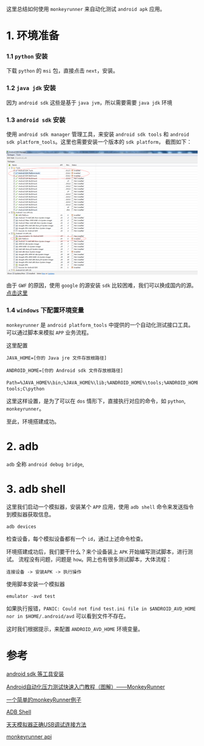 这里总结如何使用 `monkeyrunner` 来自动化测试 `android apk` 应用。

# 1. 环境准备

### 1.1 `python` 安装

下载 `python` 的 `msi` 包，直接点击 `next`，安装。

### 1.2 `java jdk` 安装

因为 `android sdk` 这些是基于 `java jvm`，所以需要需要 `java jdk` 环境

### 1.3 `android sdk` 安装

使用 `android sdk manager` 管理工具，来安装 `android sdk tools` 和 `android sdk platform_tools`。这里也需要安装一个版本的 `sdk platform`，
截图如下：

![sdk_manager.png](./imgs/sdk_manager.png)

由于 `GWF` 的原因，使用 `google` 的源安装 `sdk` 比较困难，我们可以换成国内的源。[点击这里](http://www.jianshu.com/p/53080a8cbc95)

### 1.4 `windows` 下配置环境变量

`monkeyrunner` 是 `android platform_tools` 中提供的一个自动化测试接口工具。可以通过脚本来模拟 `APP` 业务流程。

这里配置

    JAVA_HOME=[你的 Java jre 文件存放根路径]

    ANDROID_HOME=[你的 Android sdk 文件存放根路径]

    Path=%JAVA_HOME%\bin;%JAVA_HOME%\lib;%ANDROID_HOME%\tools;%ANDROID_HOME%\platform-tools;C\python

这里这样设置，是为了可以在 `dos` 情形下，直接执行对应的命令，如 `python`, `monkeyrunner`。

至此，环境搭建成功。

# 2. adb

`adb` 全称 `android debug bridge`, 

# 3. adb shell

这里我们启动一个模拟器，安装某个 `APP` 应用，使用 `adb shell` 命令来发送指令到模拟器获取信息。

    adb devices

检查设备，每个模拟设备都有一个 `id`，通过上述命令检查。 

环境搭建成功后，我们要干什么？来个设备装上 `APK` 开始编写测试脚本，进行测试。
流程没有问题，问题是 `how`。网上也有很多测试脚本，大体流程：

    连接设备 -> 安装APK -> 执行操作

使用脚本安装一个模拟器

    emulator -avd test

如果执行报错，`PANIC: Could not find test.ini file in $ANDROID_AVD_HOME nor in $HOME/.android/avd` 可以看到文件不存在。

这时我们根据提示，来配置 `ANDROID_AVD_HOME` 环境变量。

# 参考

[android sdk 等工具安装](http://www.cnblogs.com/kangjianwei101/p/5621238.html#m5)

[Android自动化压力测试快速入门教程（图解）——MonkeyRunner](http://www.cnblogs.com/ITGirl00/p/4148287.html)

[一个简单的monkeyRunner例子](https://github.com/yeetrack/monkeyrunner)

[ADB Shell](http://adbshell.com/commands)

[天天模拟器正确USB调试连接方法](http://bbs.tyuyan.net/thread-51943-1-1.html)

[monkeyrunner api](https://stuff.mit.edu/afs/sipb/project/android/docs/tools/help/MonkeyRunner.html)